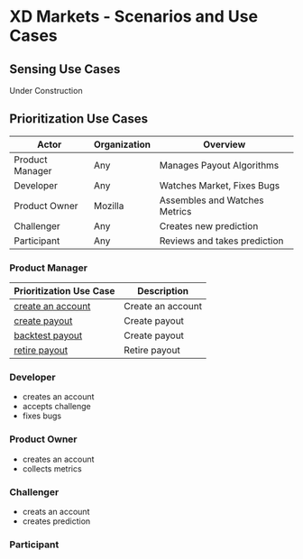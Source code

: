 # XD Markets - Scenarios and Use Cases

## Sensing Use Cases

Under Construction

## Prioritization Use Cases

| Actor           | Organization | Overview                      |
|-----------------|--------------|-------------------------------|
| Product Manager | Any          | Manages Payout Algorithms     |
| Developer       | Any          | Watches Market, Fixes Bugs    |
| Product Owner   | Mozilla      | Assembles and Watches Metrics |
| Challenger      | Any          | Creates new prediction        |
| Participant     | Any          | Reviews and takes prediction  |

### Product Manager

| Prioritization Use Case             | Description       |
|-------------------------------------|-------------------|
| [create an account][create_account] | Create an account |
| [create payout][create_payout]      | Create payout     |
| [backtest payout][backtest_payout]  | Create payout     |
| [retire payout][retire_payout]      | Retire payout     |

[create_account]:  cases/all_roles/#create-an-account
[create_payout]:   cases/product_manager/#create-an-account
[backtest_payout]: cases/product_manager/#create-an-account
[retire_payout]:   cases/product_manager/#create-an-account

### Developer

- creates an account
- accepts challenge
- fixes bugs

### Product Owner

- creates an account
- collects metrics

### Challenger

- creats an account
- creates prediction

### Participant

